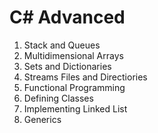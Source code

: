 <h1>C# Advanced</h1>
  <ol>
    <li>Stack and Queues</li> 
    <li>Multidimensional Arrays</li>
    <li>Sets and Dictionaries</li>
    <li>Streams Files and Directiories</li>
    <li>Functional Programming</li>
    <li>Defining Classes</li>
    <li>Implementing Linked List</li>
    <li>Generics</li>
  </ol>
